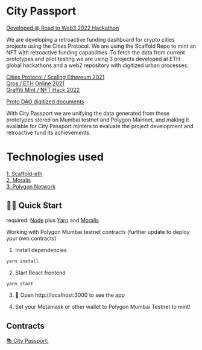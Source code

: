 # City Passport
[Developed @ Road to Web3 2022 Hackathon](https://showcase.ethglobal.com/roadtoweb3/city-passport)

We are developing a retroactive funding dashboard for crypto cities projects using the Cities Protocol. We are using the Scaffold Repo to mint an NFT with retroactive funding capabilities. To fetch the data from current prototypes and pilot testing we are using 3 projects developed at ETH global hackathons and a web2 repository with digitized urban processes:

[Cities Protocol / Scaling Ethereum 2021](https://showcase.ethglobal.com/scaling/cities-protocol)  
[Qros / ETH Online 2021](https://showcase.ethglobal.com/ethonline2021/qros)  
[Graffiti Mint / NFT Hack 2022](https://showcase.ethglobal.com/nfthack2022/graffiti-mint)  
  
[Proto DAO digitized documents](https://github.com/zenbitETH/ProtoDAO-Docs)  

With City Passport we are unifying the data generated from these prototypes stored on Mumbai testnet and Polygon Mainnet, and making it available for City Passport minters to evaluate the project development and retroactive fund its achievements. 

# Technologies used

[1. Scaffold-eth](https://github.com/scaffold-eth/scaffold-eth)  
[2. Moralis](https://moralis.io)  
[3. Polygon Network](https://polygon.technology/)  


## 🏃‍♀️ Quick Start

required: [Node](https://nodejs.org/dist/latest-v12.x/) plus [Yarn](https://classic.yarnpkg.com/en/docs/install/) and [Moralis](https://moralis.io)

Working with Polygon Mumbai testnet contracts (further update to deploy your own contracts)

1. Install dependencies
```bash
yarn install
```

2. Start React frontend
```bash
yarn start
```

3. 📱 Open http://localhost:3000 to see the app

4. Set your Metamask or other wallet to Polygon Mumbai Testnet to mint!

## Contracts 

[📚 City Passport:](https://mumbai.polygonscan.com/address/0xb062bdccbf34b4c5de7e8b6c795385e8d391331b)





